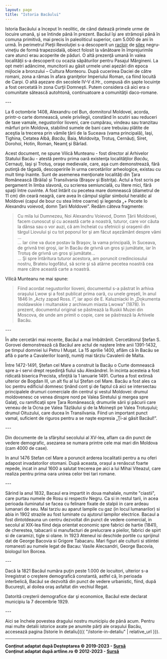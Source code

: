 ```yaml
---
layout: page
title: "Istoria Bacăului"
---
```


Istoria Bacăului a început în neolitic, de când datează primele urme de locuire umană, şi se întinde până în prezent. Bacăul îşi are strămoşii până în comuna primitivă, mai precis în paleoliticul superior, cam 5.000 de ani în urmă. În perimetrul Pieţii Revoluţiei s-a descoperit un [racloir](https://dexonline.ro/intrare/raclor/46865) de [silex](https://dexonline.ro/definitie/silex) negru-vineţiu de formă trapezoidală, obiect folosit la vânătoare în împrejurimile care atunci erau acoperite de păduri. O altă prezenţă umană în valea localităţii s-a descoperit cu ocazia săpăturilor pentru Pasajul Mărgineni. La opt metri adâncime, muncitorii au găsit urmele unei aşezări din epoca mijlocie a bronzului – Cultura Monteoru. După cucerirea Daciei de către romani, zona a rămas în afara graniţelor Imperiului Roman, ca fiind locuită de Carpi. O altă aşezare din secolele IV-V d.Hr., compusă din şapte locuinţe a fost cercetată în zona Curţii Domneşti. Putem considera că aici era o comunitate sătească autohtonă, continuatoare a comunităţii daco-romane.

--- <br>

La 6 octombrie 1408, Alexandru cel Bun, domnitorul Moldovei, acorda, printr-o carte domnească, unele privilegii, constând în scutiri sau reduceri de taxe vamale, negustorilor lioveni, care cumpărau, vindeau sau tranzitau mărfuri prin Moldova, stabilind sumele de bani care trebuiau plătite de aceştia la trecerea prin vămile ţării de la Suceava (vama principală), Iaşi, Tighina, Cetatea Albă, *Bacău*, Baia, Moldoviţa, Trotuş, Cernăuţi, Siret, Dorohoi, Hotin, Roman, Neamţ și Bârlad.

Acest document, ne spune Vilică Munteanu - fost director al Arhivelor Statului Bacău - atestă pentru prima oară existenţa localităţilor *Bacău*, Cernauţi, Iaşi şi Trotuş, oraşe medievale, care, aşa cum demonstrează, fără putinţă de tăgadă, descoperirile în urma cercetărilor arheologice, existau cu mult timp înainte. Sunt de asemenea menţionate localităţi din Ţara Românească (Brăila) și Transilvania (Braşov şi Bistriţa). Actul a fost scris pe pergament în limba slavonă, cu scrierea semiuncială, cu litere mici, fără spaţii între cuvinte. A fost întărit cu pecetea mare domnească (diametrul de 11 cm) din ceară neagră, care avea în câmpul sigilar simbolul heraldic al Moldovei (capul de bour cu stea între coarne) şi legenda „+ Pecete Io Alexandru voievod, domn Ţarii Moldovei”. Redăm câteva fragmente: <br>
> Cu mila lui Dumnezeu, Noi Alexandru Voievod, Domn Ţării Moldovei, facem cunoscut şi cu această carte a noastră, tuturor, care vor căuta la dânsa sau o vor auzi, că am încheiat cu sfetnicii şi oraşenii din târgul Liovului şi cu tot poporul lor şi am făcut aşezământ despre vămi … <br>
> … Iar cine va duce postav la Braşov, la vama principală, în Suceava, de grivnă trei groşi, iar în Bacău de grivnă un gros şi jumătate, iar în Trotuş de grivnă un gros şi jumătate… <br>
> … Şi spre întăritura tuturor acestora, am poruncit credinciosului nostru, Brateiu logofătul, să scrie şi să atârne pecetea noastră cea mare către această carte a noastră.

Vilică Munteanu ne mai spune: <br>
> Fiind acordat negustorilor lioveni, documentul s-a păstrat în arhiva oraşului Lwow şi a fost publicat prima oară, cu unele greşeli, în anul 1846 în „Acty zapad Ross. I”, iar apoi de E. Kaluzniacki în „Dokumenta moldawskie i multanskie z archiwum miasta Lwowa” (1878). În prezent, documentul original se păstrează la Ruskii Muzei din Moscova, de unde am primit o copie, care se păstrează la Arhivele Bacău.

--- <br>

În alte cercetări mai recente, Bacăul a mai îmbătrânit. Cercetătorul Ştefan S. Gorovei demonstrează că Bacăul are actul de naştere între anii 1391-1432, pe timpul domniei lui Petru I Muşat. La 15 aprilie 1400, aflăm că în Bacău se află o parte a Cavalerilor Ioaniţi, numiţi mai târziu Cavalerii de Malta.

Între 1472-1491, Ştefan cel Mare a construit la Bacău o Curte domnească spre a-i servi drept reşedinţă fiului său Alexăndrel. În incinta acesteia a fost ridicată biserica Precista, sfinţită la 1 ianuarie 1491. Curtea a fost extinsă ulterior de Bogdan III, un alt fiu al lui Ştefan cel Mare. Bacău a fost ales ca loc pentru edificiul domnesc ţinând cont şi de faptul că aici se intersectau principalele drumuri comerciale din centrul şi vestul Moldovei: drumul moldovenesc ce venea dinspre nord pe Valea Siretului şi mergea spre Galaţi, cu ramificaţii spre Ţara Românească; drumurile sării şi păcurii care veneau de la Ocna pe Valea Tăzlăului şi de la Moineşti pe Valea Trotuşului; drumul Oituzului, care ducea în Transilvania. Fiind un important punct vamal, suficient de riguros pentru a se naşte expresia „Ţi-ai găsit Bacăul!”. <br>

--- <br>

 <!-- Denumirea orasului provine dupa cum sustin unii istorici de la un oarecare Bako, de la zeul Bachos, sau de la "baca" (fructul vitei-de-vie, ce se cultiva prin aceste parti). In documentele straine el mai apare si sub formele: Bacovia, Bacova, Bacow. Prima atestare documentara dateaza din anul 1408, si anume privilegiul comercial pe care Alexandru cel Bun, Domnul Moldovei, l-a acordat negustorilor din Liov. In 1467 localitatea Bacau este ocupata o vreme de ostile maghiare conduse de Matei Corvin. -->

Din documente de la sfârșitul secolului al XV-lea, aflam ca din punct de vedere demografic, asezarea se numara printre cele mai mari din Moldova (cam 4000 de case).

In anul 1476 Stefan cel Mare a poruncit arderea localitatii pentru a nu oferi adapost invadatorilor otomani. După aceasta, orașul a renăscut foarte repede, incat in anul 1600 a salutat trecerea pe aici a lui Mihai Viteazul, care realiza pentru prima oara unirea celor trei tari romane.

--- <br>

Sărind la anul 1832, Bacaul era impartit in doua mahalale, numite "ciastii", care purtau numele de Rosu si respectiv Negru. Ca si in restul tarii, in acea perioada iluminatul se facea cu felinare fixate de stalpii in care ardeau lumanari de seu. Mai tarziu au aparut lampile cu gaz (in locul lumanarilor) si abia in 1902 strazile au fost luminate cu ajutorul lampilor electrice. Bacaul a fost dintotdeauna un centru dezvoltat din punct de vedere comercial, in secolul al XIX-lea fiind deja orientat economic spre fabrici de hartie (1841), de cherestea, tabacarii si manufacturi de prelucrare a pieilor, fabrici de spirt si de caramizi, tigle si olane. In 1923 Ateneul isi deschide portile cu sprijinul dat de George Bacovia si Grigore Tabacaru. Mari figuri ale culturii si stiintei romanesti au numele legat de Bacau: Vasile Alecsandri, George Bacovia, biologul Ion Borcea.

--- <br>

Dacă la 1821 Bacăul număra puţin peste 1.000 de locuitori, ulterior s-a înregistrat o creştere demografică constantă, astfel că, în perioada interbelică, Bacăul se dezvoltă din punct de vedere urbanistic, fiind, după Bucureşti, al doilea oraş asfaltat din vechiul Regat.

Datorită creşterii demografice dar şi economice, Bacăul este declarat municipiu la 7 decembrie 1929.

--- <br>

Aici se încheie povestea dragului nostru municipiu de până acum. Pentru mai multe detalii istorice axate pe anumite părți ale orașului Bacău, accesează pagina [Istorie în detaliu]({{ "/istorie-in-detaliu" | relative_url }}).

---

**Conținut adaptat după Deșteptarea © 2019-2023 - [Sursă](https://www.desteptarea.ro/scurta-istorie-de-611-ani-a-bacaului/)** <br>
**Conținut adaptat după artline.ro © 2012-2023 - [Sursă](https://www.artline.ro/Istoria-orasului-Bacau-12873-1-n.html)**

